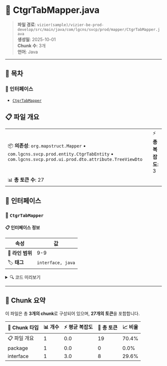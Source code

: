 # 📄 CtgrTabMapper.java

> **파일 경로**: `vizier(sample)/vizier-be-prod-develop/src/main/java/com/lgcns/svcp/prod/mapper/CtgrTabMapper.java`  
> **생성일**: 2025-10-01  
> **Chunk 수**: 3개  
> **언어**: Java
---

## 📑 목차

### 🔌 인터페이스
- [`CtgrTabMapper`](#interface-ctgrtabmapper)


## 📋 파일 개요

| | |
|--|--|
| 📦 **의존성**: `org.mapstruct.Mapper` • `com.lgcns.svcp.prod.entity.CtgrTabEntity` • `com.lgcns.svcp.prod.ui.prod.dto.attribute.TreeViewDto` | ⚡ **총 복잡도**: 3 |
| 📊 **총 토큰 수**: 27 |  |




## 🔌 인터페이스

### <a id="interface-ctgrtabmapper"></a>🔌 `CtgrTabMapper`


#### 📋 인터페이스 정보

| 속성 | 값 |
|------|----|
| 📍 **라인 범위** | 9-9 |
| 🏷️ **태그** | `interface, java` |
<details>
<summary>🔍 코드 미리보기</summary>

```java
public interface CtgrTabMapper {
	
	CtgrTabEntity treeViewDtoToEntity(TreeViewDto dto);
}...
```

**Chunk 정보**
- 🆔 **ID**: `6867181907e0`
- 📊 **토큰**: 8

</details>

---




## 🧩 Chunk 요약

이 파일은 총 **3개의 chunk**로 구성되어 있으며, **27개의 토큰**을 포함합니다.

| 🧩 Chunk 타입 | 📊 개수 | ⚡ 평균 복잡도 | 📝 총 토큰 | 📈 비율 |
|---------------|--------|-------------|----------|--------|
| 📋 파일 개요 | 1 | 0.0 | 19 | 70.4% |
| package | 1 | 0.0 | 0 | 0.0% |
| interface | 1 | 3.0 | 8 | 29.6% |

